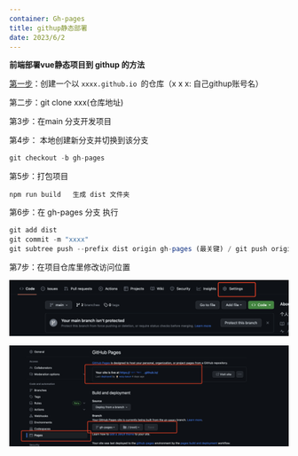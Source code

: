 ```yaml
---
container: Gh-pages
title: githup静态部署
date: 2023/6/2
---
```


**前端部署vue静态项目到 githup 的方法**

<u>第一步</u>：创建一个以 `xxxx.github.io `的仓库（x x x: 自己githup账号名）

第二步：git  clone xxx(仓库地址)

第3步：在main 分支开发项目

第4步： 本地创建新分支并切换到该分支

```javascript
git checkout -b gh-pages
```

第5步：打包项目

```
npm run build   生成 dist 文件夹
```

第6步：在 gh-pages 分支 执行

```js
git add dist
git commit -m "xxxx"
git subtree push --prefix dist origin gh-pages (最关键) / git push origin :gh-pages && git subtree push --prefix dist origin gh-pages 
```

第7步：在项目仓库里修改访问位置

![image-20230602205057581](../assets/img/we.png)

![image-20230602205057581](../assets/img/gh2.png)
